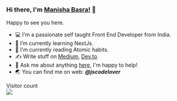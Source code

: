 ### Hi there, I'm [Manisha Basra!](https://jscodelover.netlify.com) 👋

Happy to see you here. 

- 💻 I'm a passionate self taught Front End Developer from India. 
- 🌱 I’m currently learning NextJs.
- :green_book: I'm currently reading Atomic habits.
- ✍️ Write stuff on [Medium](https://medium.com/@jscodelover), [Dev.to](https://dev.to/jscodelover).
- 💬 Ask me about anything [here](https://twitter.com/jscodelover), I'm happy to help!
- :earth_asia: You can find me on web:  ***@jscodelover***

<p align="left"> 
  Visitor count<br>
  <img src="https://profile-counter.glitch.me/jscodelover/count.svg" />
</p>

<!--
**jscodelover/jscodelover** is a ✨ _special_ ✨ repository because its `README.md` (this file) appears on your GitHub profile.

Here are some ideas to get you started:

- 🔭 I’m currently working on ...
- 🌱 I’m currently learning ...
- 👯 I’m looking to collaborate on ...
- 🤔 I’m looking for help with ...
- 💬 Ask me about ...
- 📫 How to reach me: ...
- 😄 Pronouns: ...
- ⚡ Fun fact: ...
-->

